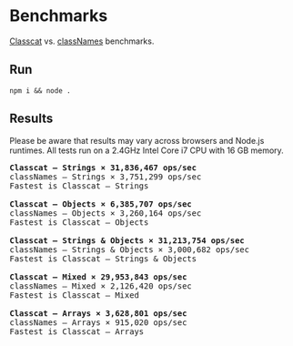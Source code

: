 # Benchmarks

[Classcat](../README.md) vs. [classNames](https://github.com/JedWatson/classnames) benchmarks.

## Run

```
npm i && node .
```

## Results

Please be aware that results may vary across browsers and Node.js runtimes. All tests run on a 2.4GHz Intel Core i7 CPU with 16 GB memory.

<pre>
<b>Classcat – Strings × 31,836,467 ops/sec</b>
classNames – Strings × 3,751,299 ops/sec
Fastest is Classcat – Strings

<b>Classcat – Objects × 6,385,707 ops/sec</b>
classNames – Objects × 3,260,164 ops/sec
Fastest is Classcat – Objects

<b>Classcat – Strings & Objects × 31,213,754 ops/sec</b>
classNames – Strings & Objects × 3,000,682 ops/sec
Fastest is Classcat – Strings & Objects

<b>Classcat – Mixed × 29,953,843 ops/sec</b>
classNames – Mixed × 2,126,420 ops/sec
Fastest is Classcat – Mixed

<b>Classcat – Arrays × 3,628,801 ops/sec</b>
classNames – Arrays × 915,020 ops/sec
Fastest is Classcat – Arrays
</pre>
